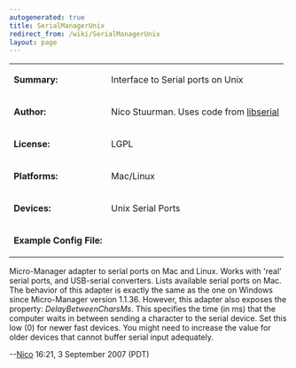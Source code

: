 ```yaml
---
autogenerated: true
title: SerialManagerUnix
redirect_from: /wiki/SerialManagerUnix
layout: page
---
```


<table>
<tr>
<td markdown="1">

**Summary:**

</td>
<td markdown="1">

Interface to Serial ports on Unix

</td>
</tr>
<tr>
<td markdown="1">

**Author:**

</td>
<td markdown="1">

Nico Stuurman. Uses code from
[libserial](http://libserial.sourceforge.net/mediawiki/index.php/Main_Page)

</td>
</tr>
<tr>
<td markdown="1">

**License:**

</td>
<td markdown="1">

LGPL

</td>
</tr>
<tr>
<td markdown="1">

**Platforms:**

</td>
<td markdown="1">

Mac/Linux

</td>
</tr>
<tr>
<td markdown="1">

**Devices:**

</td>
<td markdown="1">

Unix Serial Ports

</td>
</tr>
<tr>
<td markdown="1">

**Example Config File:**

</td>
<td markdown="1">
</td>
</tr>
</table>

Micro-Manager adapter to serial ports on Mac and Linux. Works with
'real' serial ports, and USB-serial converters. Lists available serial
ports on Mac. The behavior of this adapter is exactly the same as the
one on Windows since Micro-Manager version 1.1.36. However, this adapter
also exposes the property: *DelayBetweenCharsMs*. This specifies the
time (in ms) that the computer waits in between sending a character to
the serial device. Set this low (0) for newer fast devices. You might
need to increase the value for older devices that cannot buffer serial
input adequately.

--[Nico](/users/Nico "wikilink") 16:21, 3 September 2007 (PDT)

